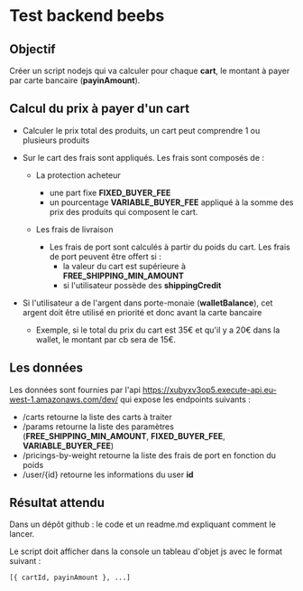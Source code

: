 # Test backend beebs

## Objectif 

Créer un script nodejs qui va calculer pour chaque **cart**, le montant à payer par carte bancaire (**payinAmount**).

## Calcul du prix à payer d'un **cart**
- Calculer le prix total des produits, un cart peut comprendre 1 ou plusieurs produits

- Sur le cart des frais sont appliqués. Les frais sont composés de :
  - La protection acheteur
    - une part fixe **FIXED_BUYER_FEE**
    - un pourcentage **VARIABLE_BUYER_FEE** appliqué à la somme des prix des produits qui composent le cart.

  - Les frais de livraison
    - Les frais de port sont calculés à partir du poids du cart. Les frais de port peuvent être offert si :
      - la valeur du cart est supérieure à **FREE_SHIPPING_MIN_AMOUNT** 
      - si l'utilisateur possède des **shippingCredit**

- Si l'utilisateur a de l'argent dans porte-monaie (**walletBalance**), cet argent doit être utilisé en priorité et donc avant la carte bancaire
  - Exemple, si le total du prix du cart est 35€ et qu'il y a 20€ dans la wallet, le montant par cb sera de 15€.

## Les données

Les données sont fournies par l'api https://xubyxv3op5.execute-api.eu-west-1.amazonaws.com/dev/ qui expose les endpoints suivants :

- /carts  retourne la liste des carts à traiter
- /params retourne la liste des paramètres (**FREE_SHIPPING_MIN_AMOUNT**,  **FIXED_BUYER_FEE**, **VARIABLE_BUYER_FEE**)
- /pricings-by-weight retourne la liste des frais de port en fonction du poids
- /user/{id} retourne les informations du user **id**

## Résultat attendu 

Dans un dépôt github : le code et un readme.md expliquant comment le lancer.

Le script doit afficher dans la console un tableau d'objet js avec le format suivant : 

```
[{ cartId, payinAmount }, ...]
```
